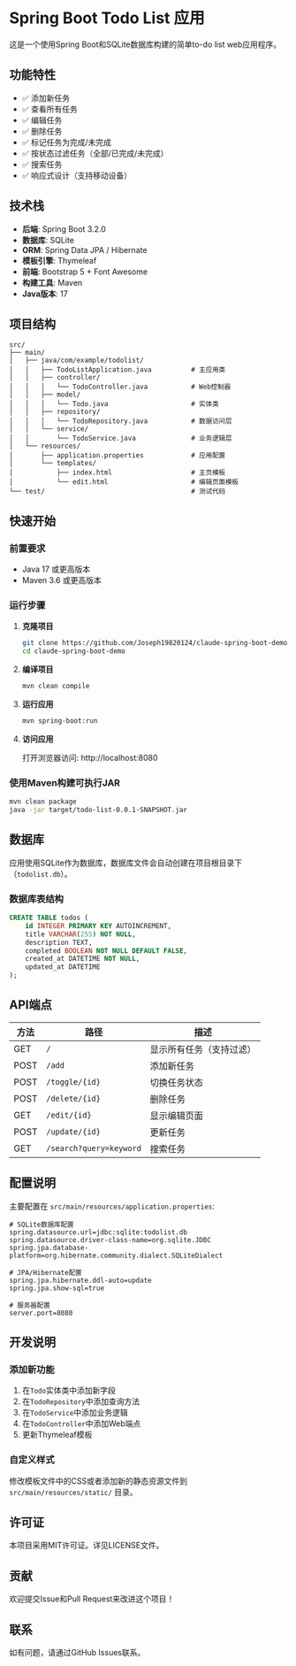 # Spring Boot Todo List 应用

这是一个使用Spring Boot和SQLite数据库构建的简单to-do list web应用程序。

## 功能特性

- ✅ 添加新任务
- ✅ 查看所有任务
- ✅ 编辑任务
- ✅ 删除任务
- ✅ 标记任务为完成/未完成
- ✅ 按状态过滤任务（全部/已完成/未完成）
- ✅ 搜索任务
- ✅ 响应式设计（支持移动设备）

## 技术栈

- **后端**: Spring Boot 3.2.0
- **数据库**: SQLite
- **ORM**: Spring Data JPA / Hibernate
- **模板引擎**: Thymeleaf
- **前端**: Bootstrap 5 + Font Awesome
- **构建工具**: Maven
- **Java版本**: 17

## 项目结构

```
src/
├── main/
│   ├── java/com/example/todolist/
│   │   ├── TodoListApplication.java          # 主应用类
│   │   ├── controller/
│   │   │   └── TodoController.java           # Web控制器
│   │   ├── model/
│   │   │   └── Todo.java                     # 实体类
│   │   ├── repository/
│   │   │   └── TodoRepository.java           # 数据访问层
│   │   └── service/
│   │       └── TodoService.java              # 业务逻辑层
│   └── resources/
│       ├── application.properties            # 应用配置
│       └── templates/
│           ├── index.html                    # 主页模板
│           └── edit.html                     # 编辑页面模板
└── test/                                     # 测试代码
```

## 快速开始

### 前置要求

- Java 17 或更高版本
- Maven 3.6 或更高版本

### 运行步骤

1. **克隆项目**
   ```bash
   git clone https://github.com/Joseph19820124/claude-spring-boot-demo.git
   cd claude-spring-boot-demo
   ```

2. **编译项目**
   ```bash
   mvn clean compile
   ```

3. **运行应用**
   ```bash
   mvn spring-boot:run
   ```

4. **访问应用**
   
   打开浏览器访问: http://localhost:8080

### 使用Maven构建可执行JAR

```bash
mvn clean package
java -jar target/todo-list-0.0.1-SNAPSHOT.jar
```

## 数据库

应用使用SQLite作为数据库，数据库文件会自动创建在项目根目录下（`todolist.db`）。

### 数据库表结构

```sql
CREATE TABLE todos (
    id INTEGER PRIMARY KEY AUTOINCREMENT,
    title VARCHAR(255) NOT NULL,
    description TEXT,
    completed BOOLEAN NOT NULL DEFAULT FALSE,
    created_at DATETIME NOT NULL,
    updated_at DATETIME
);
```

## API端点

| 方法 | 路径 | 描述 |
|------|------|------|
| GET | `/` | 显示所有任务（支持过滤） |
| POST | `/add` | 添加新任务 |
| POST | `/toggle/{id}` | 切换任务状态 |
| POST | `/delete/{id}` | 删除任务 |
| GET | `/edit/{id}` | 显示编辑页面 |
| POST | `/update/{id}` | 更新任务 |
| GET | `/search?query=keyword` | 搜索任务 |

## 配置说明

主要配置在 `src/main/resources/application.properties`:

```properties
# SQLite数据库配置
spring.datasource.url=jdbc:sqlite:todolist.db
spring.datasource.driver-class-name=org.sqlite.JDBC
spring.jpa.database-platform=org.hibernate.community.dialect.SQLiteDialect

# JPA/Hibernate配置
spring.jpa.hibernate.ddl-auto=update
spring.jpa.show-sql=true

# 服务器配置
server.port=8080
```

## 开发说明

### 添加新功能

1. 在`Todo`实体类中添加新字段
2. 在`TodoRepository`中添加查询方法
3. 在`TodoService`中添加业务逻辑
4. 在`TodoController`中添加Web端点
5. 更新Thymeleaf模板

### 自定义样式

修改模板文件中的CSS或者添加新的静态资源文件到 `src/main/resources/static/` 目录。

## 许可证

本项目采用MIT许可证。详见LICENSE文件。

## 贡献

欢迎提交Issue和Pull Request来改进这个项目！

## 联系

如有问题，请通过GitHub Issues联系。
